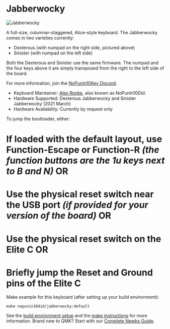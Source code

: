 # Jabberwocky

![Jabberwocky](https://diplomacyvariants.files.wordpress.com/2021/03/dexterous_jabberwocky.jpg)

A full-size, columnar-staggered, Alice-style keyboard. The Jabberwocky comes in two varieties currently: 
* Dexterous (with numpad on the right side, pictured above)
* Sinister (with numpad on the left side)

Both the Dexterous and Sinister use the same firmware.  The numpad and the four keys above it are simply transposed from the right to the left side of the board.

For more information, join the [NoPunIn10Key Discord](https://discord.gg/sku2Y6w).

* Keyboard Maintainer: [Alex Ronke](diplomacyvariants.wordpress.com), also known as NoPunIn10Did. 
* Hardware Supported: Dexterous Jabberwocky and Sinister Jabberwocky (2021 March)
* Hardware Availability: Currently by request only

To jump the bootloader, either:
# If loaded with the default layout, use Function-Escape or Function-R *(the function buttons are the 1u keys next to B and N)* **OR**
# Use the physical reset switch near the USB port *(if provided for your version of the board)* **OR**
# Use the physical reset switch on the Elite C **OR**
# Briefly jump the Reset and Ground pins of the Elite C

Make example for this keyboard (after setting up your build environment):

    make nopunin10did/jabberwocky:default

See the [build environment setup](https://docs.qmk.fm/#/getting_started_build_tools) and the [make instructions](https://docs.qmk.fm/#/getting_started_make_guide) for more information. Brand new to QMK? Start with our [Complete Newbs Guide](https://docs.qmk.fm/#/newbs).
